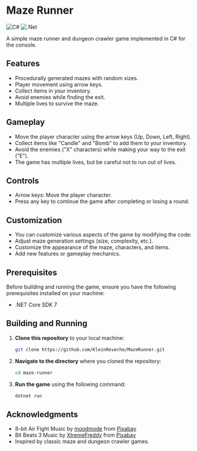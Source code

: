 # Maze Runner

![C#](https://img.shields.io/badge/c%23-%23239120.svg?style=for-the-badge&logo=c-sharp&logoColor=white)
![.Net](https://img.shields.io/badge/.NET-5C2D91?style=for-the-badge&logo=.net&logoColor=white)

A simple maze runner and dungeon crawler game implemented in C# for the console.

[//]: # "![Game Screenshot](screenshot.png)"

## Features
- Procedurally generated mazes with random sizes.
- Player movement using arrow keys.
- Collect items in your inventory.
- Avoid enemies while finding the exit.
- Multiple lives to survive the maze.

## Gameplay
- Move the player character using the arrow keys (Up, Down, Left, Right).
- Collect items like "Candle" and "Bomb" to add them to your inventory.
- Avoid the enemies ("X" characters) while making your way to the exit ("E").
- The game has multiple lives, but be careful not to run out of lives.

## Controls
- Arrow keys: Move the player character.
- Press any key to continue the game after completing or losing a round.

## Customization
- You can customize various aspects of the game by modifying the code:
- Adjust maze generation settings (size, complexity, etc.).
- Customize the appearance of the maze, characters, and items.
- Add new features or gameplay mechanics.

## Prerequisites
Before building and running the game, ensure you have the following prerequisites installed on your machine:

- .NET Core SDK 7

## Building and Running

1. **Clone this repository** to your local machine:

   ```bash
   git clone https://github.com/KleinReveche/MazeRunner.git
   ```
2. **Navigate to the directory** where you cloned the repository:

   ```bash
   cd maze-runner
   ```
3. **Run the game** using the following command:

   ```bash
   dotnet run
    ```

## Acknowledgments
- 8-bit Air Fight Music by [moodmode](https://pixabay.com/users/moodmode-33139253/?utm_source=link-attribution&utm_medium=referral&utm_campaign=music&utm_content=158813") from [Pixabay](https://pixabay.com/music//?utm_source=link-attribution&utm_medium=referral&utm_campaign=music&utm_content=158813")
- Bit Beats 3 Music by [XtremeFreddy](https://pixabay.com/users/xtremefreddy-32332307/?utm_source=link-attribution&utm_medium=referral&utm_campaign=music&utm_content=168873") from [Pixabay](https://pixabay.com//?utm_source=link-attribution&utm_medium=referral&utm_campaign=music&utm_content=168873")
- Inspired by classic maze and dungeon crawler games.